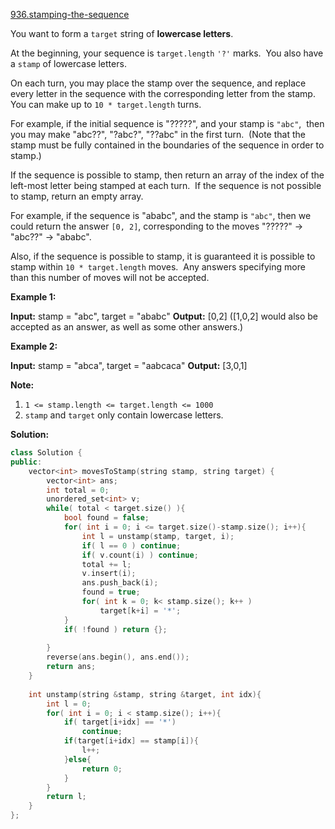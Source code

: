 [936.stamping-the-sequence](https://leetcode.com/problems/stamping-the-sequence/)  

You want to form a `target` string of **lowercase letters**.

At the beginning, your sequence is `target.length` `'?'` marks.  You also have a `stamp` of lowercase letters.

On each turn, you may place the stamp over the sequence, and replace every letter in the sequence with the corresponding letter from the stamp.  You can make up to `10 * target.length` turns.

For example, if the initial sequence is "?????", and your stamp is `"abc"`,  then you may make "abc??", "?abc?", "??abc" in the first turn.  (Note that the stamp must be fully contained in the boundaries of the sequence in order to stamp.)

If the sequence is possible to stamp, then return an array of the index of the left-most letter being stamped at each turn.  If the sequence is not possible to stamp, return an empty array.

For example, if the sequence is "ababc", and the stamp is `"abc"`, then we could return the answer `[0, 2]`, corresponding to the moves "?????" -> "abc??" -> "ababc".

Also, if the sequence is possible to stamp, it is guaranteed it is possible to stamp within `10 * target.length` moves.  Any answers specifying more than this number of moves will not be accepted.

**Example 1:**

**Input:** stamp = "abc", target = "ababc"
**Output:** \[0,2\]
(\[1,0,2\] would also be accepted as an answer, as well as some other answers.)

**Example 2:**

**Input:** stamp = "abca", target = "aabcaca"
**Output:** \[3,0,1\]

**Note:**

1.  `1 <= stamp.length <= target.length <= 1000`
2.  `stamp` and `target` only contain lowercase letters.  



**Solution:**  

```cpp
class Solution {
public:
    vector<int> movesToStamp(string stamp, string target) {
        vector<int> ans;
        int total = 0;
        unordered_set<int> v;
        while( total < target.size() ){
            bool found = false;
            for( int i = 0; i <= target.size()-stamp.size(); i++){
                int l = unstamp(stamp, target, i);
                if( l == 0 ) continue;
                if( v.count(i) ) continue;
                total += l;
                v.insert(i);
                ans.push_back(i);
                found = true;
                for( int k = 0; k< stamp.size(); k++ )
                    target[k+i] = '*';
            }
            if( !found ) return {};
            
        }
        reverse(ans.begin(), ans.end());
        return ans;
    }
    
    int unstamp(string &stamp, string &target, int idx){
        int l = 0;
        for( int i = 0; i < stamp.size(); i++){
            if( target[i+idx] == '*') 
                continue;
            if(target[i+idx] == stamp[i]){
                l++;
            }else{
                return 0;
            }
        }
        return l;
    }
};
```
      